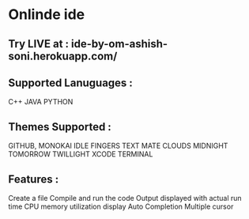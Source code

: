 # Onlinde ide 
## Try LIVE at : ide-by-om-ashish-soni.herokuapp.com/

## Supported Lanuguages : 
  C++ 
  JAVA
  PYTHON

## Themes Supported : 
  GITHUB,
  MONOKAI
  IDLE FINGERS
  TEXT MATE
  CLOUDS MIDNIGHT
  TOMORROW
  TWILLIGHT
  XCODE
  TERMINAL
  
## Features : 
  Create a file
  Compile and run the code
  Output displayed with actual run time
  CPU memory utilization display
  Auto Completion
  Multiple cursor
